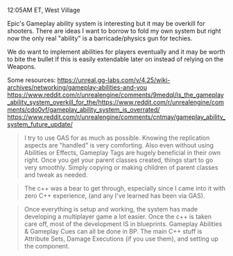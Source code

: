 12:05AM ET, West Village

Epic's Gameplay ability system is interesting but it may be overkill for shooters. There are ideas I want to borrow to fold my own system but right now the only real "ability" is a barricade/physics gun for techies.

We do want to implement abilities for players eventually and it may be worth to bite the bullet if this is easily extendable later on instead of relying on the Weapons.

Some resources:
https://unreal.gg-labs.com/v/4.25/wiki-archives/networking/gameplay-abilities-and-you
https://www.reddit.com/r/unrealengine/comments/9medql/is_the_gameplay_ability_system_overkill_for_the/https://www.reddit.com/r/unrealengine/comments/cdo0vf/gameplay_ability_system_is_overrated/
https://www.reddit.com/r/unrealengine/comments/cntmay/gameplay_ability_system_future_update/

>I try to use GAS for as much as possible. Knowing the replication aspects are "handled" is very comforting. Also even without using Abilities or Effects, Gameplay Tags are hugely beneficial in their own right. Once you get your parent classes created, things start to go very smoothly. Simply copying or making children of parent classes and tweak as needed.

>The c++ was a bear to get through, especially since I came into it with zero C++ experience, (and any I've learned has been via GAS).

>Once everything is setup and working, the system has made developing a multiplayer game a lot easier. Once the c++ is taken care off, most of the development IS in blueprints. Gameplay Abilities & Gameplay Cues can all be done in BP. The main C++ stuff is Attribute Sets, Damage Executions (if you use them), and setting up the component.